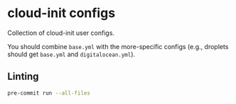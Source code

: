 # cloud-init configs

Collection of cloud-init user configs.

You should combine `base.yml` with the more-specific configs (e.g., droplets
should get `base.yml` and `digitalocean.yml`).

## Linting

```bash
pre-commit run --all-files
```
